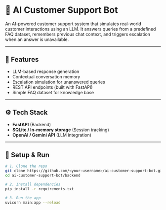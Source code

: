 # 🧠 AI Customer Support Bot

An AI-powered customer support system that simulates real-world customer interactions using an LLM. It answers queries from a predefined FAQ dataset, remembers previous chat context, and triggers escalation when an answer is unavailable.

---

## 🚀 Features
- LLM-based response generation  
- Contextual conversation memory  
- Escalation simulation for unanswered queries  
- REST API endpoints (built with FastAPI)  
- Simple FAQ dataset for knowledge base  

---

## ⚙️ Tech Stack
- **FastAPI** (Backend)  
- **SQLite / In-memory storage** (Session tracking)  
- **OpenAI / Gemini API** (LLM integration)  

---

## 🧩 Setup & Run
```bash
# 1. Clone the repo
git clone https://github.com/<your-username>/ai-customer-support-bot.git
cd ai-customer-support-bot/backend

# 2. Install dependencies
pip install -r requirements.txt

# 3. Run the app
uvicorn main:app --reload
```


